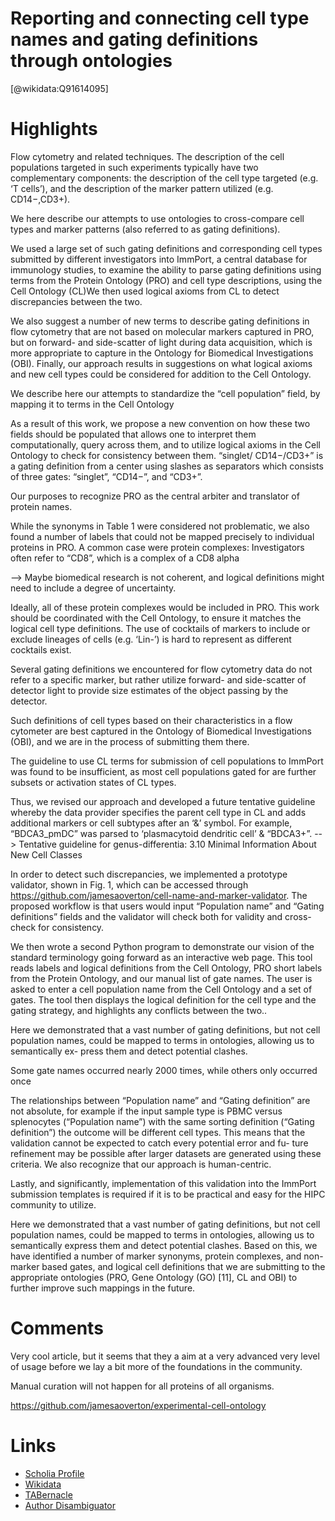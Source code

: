 Reporting and connecting cell type names and gating definitions through ontologies
==================================================================================
  
  [@wikidata:Q91614095]  

# Highlights
Flow cytometry and related techniques. The description of the cell populations targeted in such experiments typically have two complementary components: the description of the cell type targeted (e.g. ‘T cells’), and the description of the marker pattern utilized (e.g. CD14−,CD3+).

We here describe our attempts to use ontologies to cross-compare cell types and marker patterns (also referred to as gating definitions). 

We used a large set of such gating definitions and corresponding cell types submitted by different investigators into ImmPort, a central database for immunology studies, to examine the ability to parse gating definitions using terms from the Protein Ontology (PRO) and cell type descriptions, using the Cell Ontology (CL)We then used logical axioms from CL to detect discrepancies between the two.

<!-- 3.5. Practical applications of a pragmatic cell type definition in 2.4.4 -->
<!-- ImmPort HIPC submissions of gating definitions: 3.10 Minimal Information About New Cell Classes -->

We also suggest a number of new terms to describe gating definitions in flow cytometry that are not based on molecular markers captured in PRO, but on forward- and side-scatter of light during data acquisition, which is more appropriate to capture in the Ontology for Biomedical Investigations (OBI). Finally, our approach results in suggestions on what logical axioms and new cell types could be considered for addition to the Cell Ontology.

We describe here our attempts to standardize the “cell population” field, by mapping it to terms in the Cell Ontology

As a result of this work, we propose a new convention on how these two fields should be populated that allows one to interpret them computationally, query across them, and to utilize logical axioms in the Cell Ontology to check for consistency between them. “singlet/ CD14−/CD3+” is a gating definition from a center using slashes as separators which consists of three gates: “singlet”, “CD14−”, and “CD3+”. 

Our purposes to recognize PRO as the central arbiter and translator of protein names.

While the synonyms in Table 1 were considered not problematic, we also found a number of labels that could not be mapped precisely to individual proteins in PRO. A common case were protein complexes: Investigators often refer to “CD8”, which is a complex of a CD8 alpha

--> Maybe biomedical research is not coherent, and logical definitions might need to include a degree of uncertainty.

Ideally, all of these protein complexes would be included in PRO. This work should be coordinated with the Cell Ontology, to ensure it matches the logical cell type definitions. The use of cocktails of markers to include or exclude lineages of cells (e.g. ‘Lin-’) is hard to represent as different cocktails exist.

Several gating definitions we encountered for flow cytometry data do not refer to a specific marker, but rather utilize forward- and side-scatter of detector light to provide size estimates of the object passing by the detector.

Such definitions of cell types based on their characteristics in a flow cytometer are best captured in the Ontology of Biomedical Investigations (OBI), and we are in the process of submitting them there.

The guideline to use CL terms for submission of cell populations to ImmPort was found to be insufficient, as most cell populations gated for are further subsets or activation states of CL types.

Thus, we revised our approach and developed a future tentative guideline whereby the data provider specifies the parent cell type in CL and adds additional markers or cell subtypes after an ‘&’ symbol. For example, “BDCA3_pmDC” was parsed to ‘plasmacytoid dendritic cell’ & “BDCA3+”.
--> Tentative guideline for genus-differentia: 3.10 Minimal Information About New Cell Classes

In order to detect such discrepancies, we implemented a prototype validator, shown in Fig. 1, which can be accessed through https://github.com/jamesaoverton/cell-name-and-marker-validator. The proposed workflow is that users would input “Population name” and “Gating definitions” fields and the validator will check both for validity and cross-check for consistency.

We then wrote a second Python program to demonstrate our vision of the standard terminology going forward as an interactive web page. This tool reads labels and logical definitions from the Cell Ontology, PRO short labels from the Protein Ontology, and our manual list of gate names. The user is asked to enter a cell population name from the Cell Ontology and a set of gates. The tool then displays the logical definition for the cell type and the gating strategy, and highlights any conflicts between the two..

Here we demonstrated that a vast number of gating definitions, but not cell population names, could be mapped to terms in ontologies, allowing us to semantically ex- press them and detect potential clashes.

Some gate names occurred nearly 2000 times, while others only occurred once

The relationships between “Population name” and “Gating definition” are not absolute, for example if the input sample type is PBMC versus splenocytes (“Population name”) with the same sorting definition (“Gating definition”) the outcome will be different cell types. This means that the validation cannot be expected to catch every potential error and fu- ture refinement may be possible after larger datasets are generated using these criteria. We also recognize that our approach is human-centric.

Lastly, and significantly, implementation of this validation into the ImmPort submission templates is required if it is to be practical and easy for the HIPC community to utilize.

Here we demonstrated that a vast number of gating definitions, but not cell population names, could be mapped to terms in ontologies, allowing us to semantically express them and detect potential clashes. Based on this, we have identified a number of marker synonyms, protein complexes, and non-marker based gates, and logical cell definitions that we are submitting to the appropriate ontologies (PRO, Gene Ontology (GO) [11], CL and OBI) to further improve such mappings in the future. 



# Comments

Very cool article, but it seems that they a aim at a very advanced very level of usage before we lay a bit more of the foundations in the community. 

Manual curation will not happen for all proteins of all organisms. 

https://github.com/jamesaoverton/experimental-cell-ontology



# Links
  
 * [Scholia Profile](https://scholia.toolforge.org/work/Q91614095)  
 * [Wikidata](https://www.wikidata.org/wiki/Q91614095)  
 * [TABernacle](https://tabernacle.toolforge.org/?#/tab/manual/Q91614095/P921%3BP4510)  
 * [Author Disambiguator](https://author-disambiguator.toolforge.org/work_item_oauth.php?id=Q91614095&batch_id=&match=1&author_list_id=&doit=Get+author+links+for+work)  